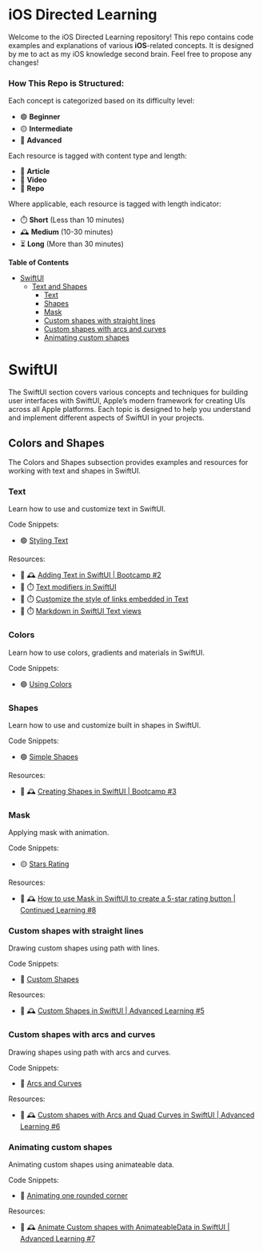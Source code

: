# iOS Directed Learning

Welcome to the iOS Directed Learning repository! This repo contains code examples and explanations of various **iOS**-related concepts. It is designed by me to act as my iOS knowledge second brain. Feel free to propose any changes!

### How This Repo is Structured:

Each concept is categorized based on its difficulty level:

- 🟢 **Beginner**
- 🟡 **Intermediate**
- 🔴 **Advanced**

Each resource is tagged with content type and length:

- 📄 **Article**
- 🎥 **Video**
- 📂 **Repo**

Where applicable, each resource is tagged with length indicator:

- ⏱️ **Short** (Less than 10 minutes)
- 🕰️ **Medium** (10-30 minutes)
- ⏳ **Long** (More than 30 minutes)

<!-- START doctoc generated TOC please keep comment here to allow auto update -->
<!-- DON'T EDIT THIS SECTION, INSTEAD RE-RUN doctoc TO UPDATE -->
**Table of Contents**

- [SwiftUI](#swiftui)
  - [Text and Shapes](#text-and-shapes)
    - [Text](#text)
    - [Shapes](#shapes)
    - [Mask](#mask)
    - [Custom shapes with straight lines](#custom-shapes-with-straight-lines)
    - [Custom shapes with arcs and curves](#custom-shapes-with-arcs-and-curves)
    - [Animating custom shapes](#animating-custom-shapes)

<!-- END doctoc generated TOC please keep comment here to allow auto update -->

# SwiftUI

The SwiftUI section covers various concepts and techniques for building user interfaces with SwiftUI, Apple’s modern framework for creating UIs across all Apple platforms. Each topic is designed to help you understand and implement different aspects of SwiftUI in your projects.

## Colors and Shapes

The Colors and Shapes subsection provides examples and resources for working with text and shapes in SwiftUI.

### Text

Learn how to use and customize text in SwiftUI.

Code Snippets:

- 🟢 [Styling Text](iOSDirectedLearning/ConceptViews/UIComponents/ColorsAndShapes/TextConceptView.swift)

Resources:

- 🎥 🕰️ [Adding Text in SwiftUI | Bootcamp #2](https://www.youtube.com/watch?v=RKfkG01x79w)
- 📄 ⏱️ [Text modifiers in SwiftUI](https://nilcoalescing.com/blog/TextModifiersInSwiftUI/)
- 📄 ⏱️ [Customize the style of links embedded in Text](https://nilcoalescing.com/blog/CustomizeTheStyleOfLinksEmbeddedInText/)
- 📄 ⏱️ [Markdown in SwiftUI Text views](https://nilcoalescing.com/blog/MarkdownInSwiftUITextViews/)

### Colors

Learn how to use colors, gradients and materials in SwiftUI.

Code Snippets:

- 🟢 [Using Colors](iOSDirectedLearning/ConceptViews/UIComponents/ColorsAndShapes/TextConceptView.swift)

### Shapes

Learn how to use and customize built in shapes in SwiftUI.

Code Snippets:

- 🟢 [Simple Shapes](iOSDirectedLearning/ConceptViews/UIComponents/ColorsAndShapes/ShapesConceptView.swift)

Resources:

- 🎥 🕰️ [Creating Shapes in SwiftUI | Bootcamp #3](https://www.youtube.com/watch?v=1dWHjdWgS5M)

### Mask

Applying mask with animation.

Code Snippets:

- 🟡 [Stars Rating](iOSDirectedLearning/ConceptViews/UIComponents/ColorsAndShapes/MaskConceptView.swift)

Resources:

- 🎥 🕰️ [How to use Mask in SwiftUI to create a 5-star rating button | Continued Learning #8](https://www.youtube.com/watch?v=pxx1ueCbnls&list=PLwvDm4VfkdpiagxAXCT33Rkwnc5IVhTar&index=9)

### Custom shapes with straight lines

Drawing custom shapes using path with lines.

Code Snippets:

- 🔴 [Custom Shapes](iOSDirectedLearning/ConceptViews/UIComponents/ColorsAndShapes/CustomShapesConceptView.swift)

Resources:

- 🎥 🕰️ [Custom Shapes in SwiftUI | Advanced Learning #5](https://www.youtube.com/watch?v=EHhgjOt_KFA&list=PLwvDm4Vfkdphc1LLLjCaEd87BEg07M97y&index=6)

### Custom shapes with arcs and curves

Drawing shapes using path with arcs and curves.

Code Snippets:

- 🔴 [Arcs and Curves](iOSDirectedLearning/ConceptViews/UIComponents/ColorsAndShapes/CustomShapesWithArcsAndQuadCurvesConceptView.swift)

Resources:

- 🎥 🕰️ [Custom shapes with Arcs and Quad Curves in SwiftUI | Advanced Learning #6](https://www.youtube.com/watch?v=UvQcNSjgydY&list=PLwvDm4Vfkdphc1LLLjCaEd87BEg07M97y&index=7)

### Animating custom shapes

Animating custom shapes using animateable data.

Code Snippets:

- 🔴 [Animating one rounded corner](iOSDirectedLearning/ConceptViews/UIComponents/ColorsAndShapes/AnimatingCustomShapesConceptView.swift)

Resources:

- 🎥 🕰️ [Animate Custom shapes with AnimateableData in SwiftUI | Advanced Learning #7](https://www.youtube.com/watch?v=kzrtiPbR3LQ&list=PLwvDm4Vfkdphc1LLLjCaEd87BEg07M97y&index=8)

<!-- TEMPLATE FOR NEW CONCEPTS

  ### NewConcept
  Description
  - 🟢🟡🔴
  - 📄🎥📂
  - ⏱️🕰️⏳

  Code Snippets:
  - 🟢 [LinkTitle](url)

  Resources:
  - 🎥 🕰️ [LinkTitle](url)

END OF TEMPLATE FOR NEW CONCEPTS-->
